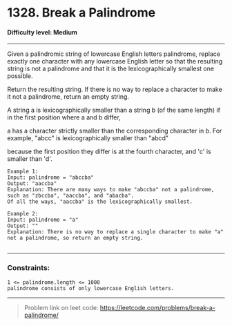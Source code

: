 # 1328. Break a Palindrome

#### Difficulty level: Medium

---
Given a palindromic string of lowercase English letters palindrome, replace exactly one character with any lowercase English letter so that the resulting string is not a palindrome and that it is the lexicographically smallest one possible.

Return the resulting string. If there is no way to replace a character to make it not a palindrome, return an empty string.

A string a is lexicographically smaller than a string b (of the same length) if in the first position where a and b differ,

a has a character strictly smaller than the corresponding character in b. For example, "abcc" is lexicographically smaller than "abcd" 

because the first position they differ is at the fourth character, and 'c' is smaller than 'd'.
```
Example 1:
Input: palindrome = "abccba"
Output: "aaccba"
Explanation: There are many ways to make "abccba" not a palindrome, such as "zbccba", "aaccba", and "abacba".
Of all the ways, "aaccba" is the lexicographically smallest.
```

```
Example 2:
Input: palindrome = "a"
Output: ""
Explanation: There is no way to replace a single character to make "a" not a palindrome, so return an empty string.
 
```
---

### Constraints:
```
1 <= palindrome.length <= 1000
palindrome consists of only lowercase English letters.
```
---

>Problem link on leet code:
    https://leetcode.com/problems/break-a-palindrome/
